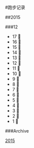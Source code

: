 #跑步记录


##2015

###12
* 17 💪
* 16 💪
* 15 🙇
* 14 🙇
* 13 💪
* 12 🙇
* 11 🙇
* 10 🙇
* 9 🙇
* 8 💪
* 7 🙇
* 6 💪
* 5 💪
* 4 🙇
* 3 💪
* 2 🙇
* 1 🙇


###Archive

[2015](/archive/2015.md)
